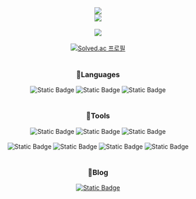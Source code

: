 <div align="center">
  <img src="https://capsule-render.vercel.app/api?type=venom&color=gradient&customColorList=10&height=300&section=header&text=Iucyh's%20GitHub&fontSize=90"/>
</div>

<div align="center">
  <img src="https://github-readme-stats.vercel.app/api?username=IUCyH&show_icons=true&theme=buefy&include_all_commits=true"/>
</div>

<br>

<div align="center">
  <img src="https://github-readme-stats.vercel.app/api/top-langs/?username=IUCyH&layout=compact"/>
</div>

<br>

<div align="center">
    <a href="https://solved.ac/bere6363" target="_blank">
        <img src="http://mazassumnida.wtf/api/v2/generate_badge?boj=bere6363" alt="Solved.ac 프로필">
    </a>
</div>

<br>
  
<h3 align="center">📄Languages</h3>
<div align="center">
  <img alt="Static Badge" src="https://img.shields.io/badge/c-20232a.svg?style=for-the-badge&logo=c&logoColor=white">
  <img alt="Static Badge" src="https://img.shields.io/badge/C%2B%2B-color.svg?style=for-the-badge&logo=C%2B%2B&logoColor=white&color=00599C">
  <img alt="Static Badge" src="https://img.shields.io/badge/C%23-color.svg?style=for-the-badge&logo=C%23&logoColor=white&color=512BD4">
</div>

<br>

<h3 align="center">🔧Tools</h3>
<div align="center">
  <img alt="Static Badge" src="https://img.shields.io/badge/github-color.svg?style=for-the-badge&logo=Github&logoColor=white&color=000000">
  <img alt="Static Badge" src="https://img.shields.io/badge/git-color.svg?style=for-the-badge&logo=Git&logoColor=white&color=F05032">
  <img alt="Static Badge" src="https://img.shields.io/badge/notion-color.svg?style=for-the-badge&logo=Notion&logoColor=black&color=ffffff">
</div>

<br>

<div align="center">
  <img alt="Static Badge" src="https://img.shields.io/badge/%20VS-color.svg?style=for-the-badge&logo=Visual%20Studio&logoColor=white&color=5C2D91">
  <img alt="Static Badge" src="https://img.shields.io/badge/VSCode-color.svg?style=for-the-badge&logo=Visual%20Studio%20Code&logoColor=white&color=007ACC">
  <img alt="Static Badge" src="https://img.shields.io/badge/Rider-color.svg?style=for-the-badge&logo=Rider&logoColor=white&color=000000">
  <img alt="Static Badge" src="https://img.shields.io/badge/vim-color.svg?style=for-the-badge&logo=Vim&logoColor=white&color=019733">
</div>

<br>

<h3 align="center">📗Blog</h3>
<div align="center">
  <a href="https://luvdev.tistory.com/">
    <img alt="Static Badge" src="https://img.shields.io/badge/tistory-color.svg?style=for-the-badge&logo=Tistory&logoColor=white&color=red">
  </a>
</div>
